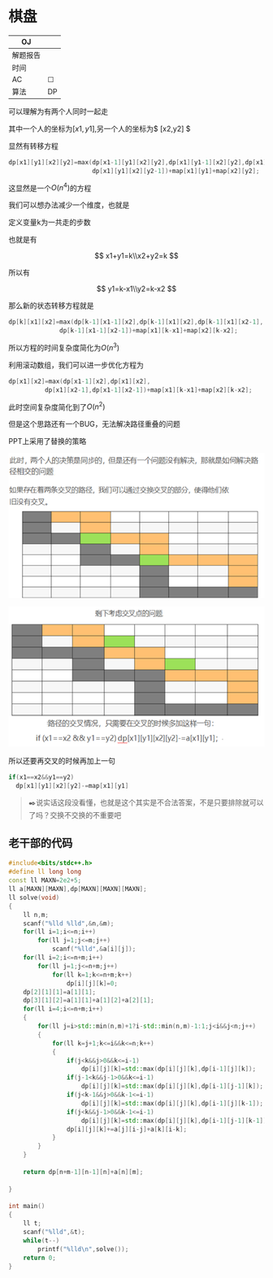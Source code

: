 # 棋盘

| OJ   |    |
| ---- | -- |
| 解题报告 |    |
| 时间   |    |
| AC   | ☐  |
| 算法   | DP |

可以理解为有两个人同时一起走

其中一个人的坐标为$[x1,y1]$,另一个人的坐标为$ [x2,y2]  $

显然有转移方程

```c++
dp[x1][y1][x2][y2]=max(dp[x1-1][y1][x2][y2],dp[x1][y1-1][x2][y2],dp[x1][y1][x2-1][y2],
                       dp[x1][y1][x2][y2-1])+map[x1][y1]+map[x2][y2];
```

这显然是一个$O(n^4)$的方程

我们可以想办法减少一个维度，也就是

定义变量k为一共走的步数

也就是有

$$
x1+y1=k\\x2+y2=k
$$

所以有

$$
y1=k-x1\\y2=k-x2
$$

那么新的状态转移方程就是

```c++
dp[k][x1][x2]=max(dp[k-1][x1-1][x2],dp[k-1][x1][x2],dp[k-1][x1][x2-1],
              dp[k-1][x1-1][x2-1])+map[x1][k-x1]+map[x2][k-x2];
```

所以方程的时间复杂度简化为$O(n^3)$

利用滚动数组，我们可以进一步优化方程为

```c++
dp[x1][x2]=max(dp[x1-1][x2],dp[x1][x2],
          dp[x1][x2-1],dp[x1-1][x2-1])+map[x1][k-x1]+map[x2][k-x2];
```

此时空间复杂度简化到了$O(n^2)$

但是这个思路还有一个BUG，无法解决路径重叠的问题

PPT上采用了替换的策略

![](image/image_zbQUmBgO_h.png)

![](image/image_9kuAhTgkmA.png)

所以还要再交叉的时候再加上一句

```c++
if(x1==x2&&y1==y2)
  dp[x1][y1][x2][y2]-=map[x1][y1]

```

> ✒️说实话这段没看懂，也就是这个其实是不合法答案，不是只要排除就可以了吗？交换不交换的不重要吧

## 老干部的代码

```c++
#include<bits/stdc++.h>
#define ll long long
const ll MAXN=2e2+5;
ll a[MAXN][MAXN],dp[MAXN][MAXN][MAXN];
ll solve(void)
{
    ll n,m;
    scanf("%lld %lld",&n,&m);
    for(ll i=1;i<=n;i++)
        for(ll j=1;j<=m;j++)
            scanf("%lld",&a[i][j]);
    for(ll i=2;i<=n+m;i++)
        for(ll j=1;j<=n+m;j++)
            for(ll k=1;k<=n+m;k++)
                dp[i][j][k]=0;
    dp[2][1][1]=a[1][1];
    dp[3][1][2]=a[1][1]+a[1][2]+a[2][1];
    for(ll i=4;i<=n+m;i++)
    {
        for(ll j=i>std::min(n,m)+1?i-std::min(n,m)-1:1;j<i&&j<n;j++)
        {
            for(ll k=j+1;k<=i&&k<=n;k++)
            {
                if(j<k&&j>0&&k<=i-1)
                    dp[i][j][k]=std::max(dp[i][j][k],dp[i-1][j][k]);
                if(j-1<k&&j-1>0&&k<=i-1)
                    dp[i][j][k]=std::max(dp[i][j][k],dp[i-1][j-1][k]);
                if(j<k-1&&j>0&&k-1<=i-1)
                    dp[i][j][k]=std::max(dp[i][j][k],dp[i-1][j][k-1]);
                if(j<k&&j-1>0&&k-1<=i-1)
                    dp[i][j][k]=std::max(dp[i][j][k],dp[i-1][j-1][k-1]);
                dp[i][j][k]+=a[j][i-j]+a[k][i-k];
            }
        }
    }

    return dp[n+m-1][n-1][n]+a[n][m];

}

int main()
{
    ll t;
    scanf("%lld",&t);
    while(t--)
        printf("%lld\n",solve());
    return 0;
}
```
